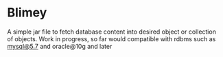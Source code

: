 # Blimey
A simple jar file to fetch database content into desired object or collection of objects. Work in  progress, so far would compatible with rdbms such as mysql@5.7 and oracle@10g and later
